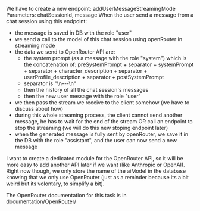We have to create a new endpoint: addUserMessageStreamingMode
Parameters: chatSessionId, message
When the user send a message from a chat session using this endpoint:
 - the message is saved in DB with the role "user"
 - we send a call to the model of this chat session using openRouter in streaming mode
 - the data we send to OpenRouter API are:
    * the system prompt (as a message with the role "system") which is the concatenation of: preSystemPrompt + separator + systemPrompt + separator + character_description + separator + userProfile_description + separator + postSystemPrompt
    * separator is "\n---\n"
    * then the history of all the chat session's messages
    * then the new user message with the role "user"
- we then pass the stream we receive to the client somehow (we have to discuss about how)
- during this whole streaming process, the client cannot send another message, he has to wait for the end of the stream OR call an endpoint to stop the streaming (we will do this new stoping endpoint later)
- when the generated message is fully sent by openRouter, we save it in the DB with the role "assistant", and the user can now send a new message

I want to create a dedicated module for the OpenRouter API, so it will be more easy to add another API later if we want (like Anthropic or OpenAI).
Right now though, we only store the name of the aiModel in the database knowing that we only use OpenRouter (just as a reminder because its a bit weird but its volontary, to simplify a bit).

The OpenRouter documentation for this task is in documentation/OpenRouter/
